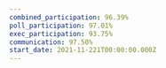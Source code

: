 ```yaml
---
combined_participation: 96.39%
poll_participation: 97.01%
exec_participation: 93.75%
communication: 97.50%
start_date: 2021-11-221T00:00:00.000Z
---
```


